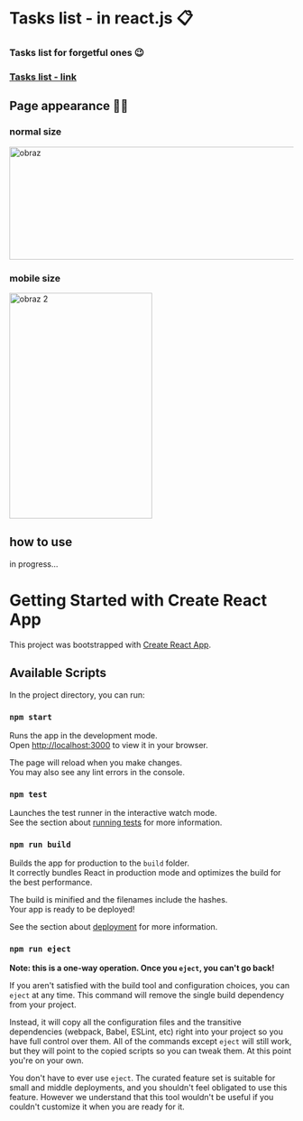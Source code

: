 # Tasks list - in react.js 📋

### **Tasks list for forgetful ones  😉**

### **[Tasks list - link](https://kacperpilarski2000.github.io/my-project/)**

## Page appearance 💅🏻
### **normal size**
<img width="544" height="200" alt="obraz" src="https://github.com/KacperPilarski2000/my-project/assets/149115548/7ce6a4b0-0577-4788-abf9-b046096ac793">

### **mobile size**

<img width="253" height="400" alt="obraz 2" src="https://github.com/KacperPilarski2000/my-project/assets/149115548/b09d9cfb-f80a-4fd1-b907-e3cf08f68dce">

## how to use 

in progress...

# Getting Started with Create React App

This project was bootstrapped with [Create React App](https://github.com/facebook/create-react-app).

## Available Scripts

In the project directory, you can run:

### `npm start`

Runs the app in the development mode.\
Open [http://localhost:3000](http://localhost:3000) to view it in your browser.

The page will reload when you make changes.\
You may also see any lint errors in the console.

### `npm test`

Launches the test runner in the interactive watch mode.\
See the section about [running tests](https://facebook.github.io/create-react-app/docs/running-tests) for more information.

### `npm run build`

Builds the app for production to the `build` folder.\
It correctly bundles React in production mode and optimizes the build for the best performance.

The build is minified and the filenames include the hashes.\
Your app is ready to be deployed!

See the section about [deployment](https://facebook.github.io/create-react-app/docs/deployment) for more information.

### `npm run eject`

**Note: this is a one-way operation. Once you `eject`, you can't go back!**

If you aren't satisfied with the build tool and configuration choices, you can `eject` at any time. This command will remove the single build dependency from your project.

Instead, it will copy all the configuration files and the transitive dependencies (webpack, Babel, ESLint, etc) right into your project so you have full control over them. All of the commands except `eject` will still work, but they will point to the copied scripts so you can tweak them. At this point you're on your own.

You don't have to ever use `eject`. The curated feature set is suitable for small and middle deployments, and you shouldn't feel obligated to use this feature. However we understand that this tool wouldn't be useful if you couldn't customize it when you are ready for it.

